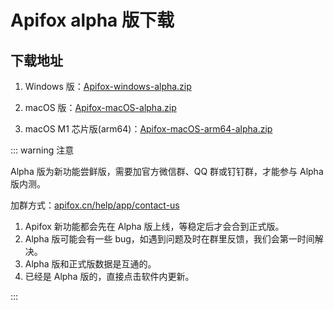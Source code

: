 # Apifox alpha 版下载

## 下载地址

1. Windows 版：<a href='https://cdn.apifox.cn/download/Apifox-windows-alpha.zip' download='Apifox-windows-alpha.zip'   onclick="gaReport('alpha_win_64')">Apifox-windows-alpha.zip</a>

2. macOS 版：<a href='https://cdn.apifox.cn/download/Apifox-macOS-alpha.zip' download='Apifox-macOS-alpha.zip'  onclick="gaReport('alpha_mac_inter')">Apifox-macOS-alpha.zip</a>

3. macOS M1 芯片版(arm64)：<a href='https://cdn.apifox.cn/download/Apifox-macOS-arm64-alpha.zip' download='Apifox-macOS-arm64-alpha.zip' onclick="gaReport('alpha_mac_m1')">Apifox-macOS-arm64-alpha.zip</a>

::: warning 注意

Alpha 版为新功能尝鲜版，需要加官方微信群、QQ 群或钉钉群，才能参与 Alpha 版内测。

加群方式：[apifox.cn/help/app/contact-us](../contact-us/)

1. Apifox 新功能都会先在 Alpha 版上线，等稳定后才会合到正式版。
2. Alpha 版可能会有一些 bug，如遇到问题及时在群里反馈，我们会第一时间解决。
3. Alpha 版和正式版数据是互通的。
4. 已经是 Alpha 版的，直接点击软件内更新。

:::

<div>
<script>
  function gaReport(system){
    if( window.eventTracking ){
    window.eventTracking.report('help_button_click_app_download', { system:system }, { specificPlatform: 'ga' })
  }
}
</script>
</div>
